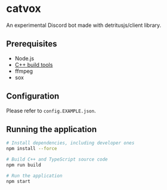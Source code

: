 # catvox
An experimental Discord bot made with detritusjs/client library.

## Prerequisites
- Node.js
- [C++ build tools](https://github.com/nodejs/node-gyp#installation)
- ffmpeg
- sox

## Configuration
Please refer to `config.EXAMPLE.json`.

## Running the application
```bash
# Install dependencies, including developer ones
npm install --force

# Build C++ and TypeScript source code
npm run build

# Run the application
npm start
```